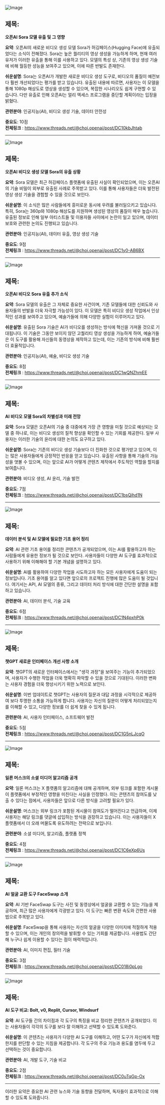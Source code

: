 ![Image](https://scontent-iad3-2.cdninstagram.com/v/t51.71878-15/468441734_1114343466976148_7607737642055284552_n.jpg?_nc_cat=106&ccb=1-7&_nc_sid=18de74&_nc_ohc=LBhjNMniFzYQ7kNvgGF9Ay3&_nc_zt=23&_nc_ht=scontent-iad3-2.cdninstagram.com&edm=ACx9VUEEAAAA&_nc_gid=Af_jmN7H5I5h69N5CEomaQN&oh=00_AYAMpaXrFPf0Xt4tQQR27y56SbNDUfDGK8KrBE9aekhvqQ&oe=674C0012)

## 제목:
**오픈AI Sora 모델 유출 및 그 영향**

**요약**:
오픈AI의 새로운 비디오 생성 모델 Sora가 허깅페이스(Hugging Face)에 유출되었다는 소식이 전해졌다. Sora는 높은 퀄리티의 영상 생성을 가능하게 하며, 현재 여러 유저가 이러한 유출을 통해 이를 사용하고 있다. 모델의 특성 상, 기존의 영상 생성 기술에 비해 월등한 성능을 보여주고 있으며, 이에 따른 반발도 존재한다.

**쉬운설명**:
Sora는 오픈AI가 개발한 새로운 비디오 생성 도구로, 비디오의 품질이 예전보다 훨씬 개선되었다는 평가를 받고 있습니다. 유출된 내용에 따르면, 사용자는 이 모델을 통해 1080p 해상도로 영상을 생성할 수 있으며, 복잡한 시나리오도 쉽게 구현할 수 있습니다. 다만 유출로 인해 오픈AI는 얼리 엑세스 프로그램을 중단할 계획이라는 입장을 밝혔다.

**관련분야**:
인공지능(AI), 비디오 생성 기술, 데이터 안전성

**중요도**: 10점  
**전체링크** :  https://www.threads.net/@choi.openai/post/DC10kbJhtab

---

![Image](https://scontent-iad3-1.cdninstagram.com/v/t51.71878-15/468530727_552972547478162_3635855938399543592_n.jpg?_nc_cat=102&ccb=1-7&_nc_sid=18de74&_nc_ohc=uQnRhrgiPKkQ7kNvgFkVpgS&_nc_zt=23&_nc_ht=scontent-iad3-1.cdninstagram.com&edm=ACx9VUEEAAAA&_nc_gid=Af_jmN7H5I5h69N5CEomaQN&oh=00_AYAU5yysAfn5uIUQxJ8jNii0lCXTSn6Ao86q1HAUSupswA&oe=674BFF4C)

## 제목:
**오픈AI 비디오 생성 모델 Sora의 유출 상황**

**요약**:
Sora 모델은 최근 허깅페이스 플랫폼에 유출된 사실이 확인되었으며, 이는 오픈AI의 기술 비밀이 외부로 유출된 사례로 주목받고 있다. 이를 통해 사용자들은 더욱 발전된 영상 생성 기술을 경험할 수 있을 것으로 보인다.

**쉬운설명**:
이 소식은 많은 사람들에게 흥미로운 동시에 우려를 불러일으키고 있습니다. 특히, Sora는 360p와 1080p 해상도를 지원하며 생성된 영상의 품질이 매우 높습니다. 유출된 정보로 인해 일부 아티스트들 및 이용자들 사이에서 논란이 일고 있으며, 데이터 보호와 관련한 논의도 진행되고 있습니다.

**관련분야**:
인공지능(AI), 데이터 유출, 영상 생성 기술

**중요도**: 9점  
**전체링크** :  https://www.threads.net/@choi.openai/post/DC1y0-AB6BX

---

![Image](https://scontent-iad3-1.cdninstagram.com/v/t51.71878-15/468573797_580288404499372_6721584784270770102_n.jpg?_nc_cat=104&ccb=1-7&_nc_sid=18de74&_nc_ohc=dWi5pJg0iFwQ7kNvgGQucFk&_nc_zt=23&_nc_ht=scontent-iad3-1.cdninstagram.com&edm=ACx9VUEEAAAA&_nc_gid=Af_jmN7H5I5h69N5CEomaQN&oh=00_AYAQEul_qANUQ94pokLB65wEYYua9uDc7C4dmmk_Xq5n1Q&oe=674C06CC)

## 제목:
**오픈AI 비디오 Sora 유출 추가 소식**

**요약**:
Sora 모델의 유출은 그 자체로 중요한 사건이며, 기존 모델들에 대한 신뢰도와 사용자들의 반발을 더욱 자극할 가능성이 있다. 이 모델은 특히 비디오 생성 작업에서 인상적인 성과를 보여주고 있으며, 예술가들에 의해 다양한 실험이 이루어지고 있다.

**쉬운설명**:
유출된 Sora 기술은 AI가 비디오를 생성하는 방식에 혁신을 가져올 것으로 기대됩니다. 이 기술은 그동안 보이지 않던 고퀄리티 영상 생성을 가능하게 하여, 예술가들은 이 도구를 활용해 자신들의 동영상을 제작하고 있는데, 이는 기존의 방식에 비해 훨씬 더 효율적입니다.

**관련분야**:
인공지능(AI), 예술, 비디오 생성 기술

**중요도**: 8점  
**전체링크** :  https://www.threads.net/@choi.openai/post/DC1wQNZhmEE

---

![Image](https://scontent-iad3-1.cdninstagram.com/v/t51.71878-15/468441352_1083709296339632_8940216857859627736_n.jpg?_nc_cat=108&ccb=1-7&_nc_sid=18de74&_nc_ohc=tk1zehqL_XMQ7kNvgErqnnh&_nc_zt=23&_nc_ht=scontent-iad3-1.cdninstagram.com&edm=ACx9VUEEAAAA&_nc_gid=Af_jmN7H5I5h69N5CEomaQN&oh=00_AYAMg-n_BsZ_tb8CyuluMAcrMDM1ThFfgZE49KyxFKxdAg&oe=674C19E9)

## 제목:
**AI 비디오 모델 Sora의 차별성과 미래 전망**

**요약**:
Sora 모델은 오픈AI의 기술 중 대중에게 가장 큰 영향을 미칠 것으로 예상되는 모델 중 하나로, 이는 비디오 생성의 질적 향상을 확인할 수 있는 기회를 제공한다. 일부 사용자는 이러한 기술의 윤리에 대한 논의도 요구하고 있다.

**쉬운설명**:
Sora는 기존의 비디오 생성 기술보다 더 진화한 것으로 평가받고 있으며, 이는 많은 사용자들에게 긍정적인 반응을 얻고 있습니다. 유출된 사항을 통해 기술의 가능성을 엿볼 수 있으며, 이는 앞으로 AI가 어떻게 콘텐츠 제작에서 주도적인 역할을 할지를 보여줍니다.

**관련분야**:
비디오 생성, AI 윤리, 기술 발전

**중요도**: 7점  
**전체링크** :  https://www.threads.net/@choi.openai/post/DC1bsQihd1N

---

![Image](https://scontent-iad3-2.cdninstagram.com/v/t51.29350-15/468424487_576143694900748_7117878835982857652_n.jpg?_nc_cat=108&ccb=1-7&_nc_sid=18de74&_nc_ohc=iDLP5KFC1I0Q7kNvgHMdPhy&_nc_zt=23&_nc_ht=scontent-iad3-1.cdninstagram.com&edm=ACx9VUEEAAAA&_nc_gid=Af_jmN7H5I5h69N5CEomaQN&oh=00_AYAVwnRyOCT7LPk6YxokbSYdmjbQqSAhLFJEzHaAFnKF7w&oe=674C287B)

## 제목:
**데이터 분석 및 AI 모델에 필요한 기초 용어 정리**

**요약**:
AI 관련 기초 용어를 정리한 콘텐츠가 공개되었으며, 이는 AI를 활용하고자 하는 사람들에게 유용한 정보가 될 것으로 보인다. 사용자들이 다양한 AI 도구를 효과적으로 사용하기 위해 이해해야 할 기본 개념을 설명하고 있다.

**쉬운설명**:
AI를 활용하여 다양한 작업을 시도하고자 하는 모든 사용자에게 도움이 되는 정보입니다. 기초 용어를 알고 있다면 앞으로의 프로젝트 진행에 많은 도움이 될 것입니다. 여기서는 API, AI 모델의 종류, 그리고 데이터 처리 방식에 대한 간단한 설명을 포함하고 있습니다.

**관련분야**:
AI, 데이터 분석, 기술 교육

**중요도**: 6점  
**전체링크** : https://www.threads.net/@choi.openai/post/DC1N4pxhP0k

---

![Image](https://scontent-iad3-2.cdninstagram.com/v/t51.71878-15/468313199_455866650513475_1946038670892294365_n.jpg?_nc_cat=111&ccb=1-7&_nc_sid=18de74&_nc_ohc=eup_cXiOcC4Q7kNvgGTvQa5&_nc_zt=23&_nc_ht=scontent-iad3-2.cdninstagram.com&edm=ACx9VUEEAAAA&_nc_gid=Af_jmN7H5I5h69N5CEomaQN&oh=00_AYBMSSNuaM1AQJ_9kVsO1iHzXGqY2g_D5EUovFGZ4PCsjQ&oe=674C1997)

## 제목:
**챗GPT 새로운 인터페이스 개선 사항 소개**

**요약**:
챗GPT의 새로운 인터페이스에서는 "생각 과정"을 보여주는 기능이 추가되었으며, 사용자가 수행한 작업을 더욱 명확히 파악할 수 있을 것으로 기대된다. 이러한 변화는 사용자 경험을 더욱 향상시키기 위한 노력으로 보인다.

**쉬운설명**:
이번 업데이트로 챗GPT는 사용자의 질문과 대답 과정을 시각적으로 제공하여 보다 투명한 소통을 가능하게 합니다. 사용자는 자신의 질문이 어떻게 처리되었는지를 이해할 수 있고, 다양한 정보를 더 쉽게 찾을 수 있게 됩니다.

**관련분야**:
AI, 사용자 인터페이스, 소프트웨어 발전

**중요도**: 5점  
**전체링크** : https://www.threads.net/@choi.openai/post/DC1G5nLJcqO

---

![Image](https://scontent-iad3-1.cdninstagram.com/v/t51.71878-15/468540775_3705500673035477_9084071972495015019_n.jpg?_nc_cat=109&ccb=1-7&_nc_sid=18de74&_nc_ohc=Fx1pLViPviMQ7kNvgE3gfz_&_nc_zt=23&_nc_ht=scontent-iad3-2.cdninstagram.com&edm=ACx9VUEEAAAA&_nc_gid=Af_jmN7H5I5h69N5CEomaQN&oh=00_AYCLT3Sws6LPDQEMHlB6HmsIZvdY3MluyzrRMyf-b7I82A&oe=674C0238)

## 제목:
**일론 머스크의 소셜 미디어 알고리즘 공개**

**요약**:
일론 머스크는 X 플랫폼의 알고리즘에 대해 공개하며, 외부 링크를 포함한 게시물이 플랫폼에서 부정적인 영향을 미친다는 사실을 인정했다. 이는 콘텐츠의 참여도를 낮출 수 있다는 점에서, 사용자들은 앞으로 다른 방식을 고려할 필요가 있다.

**쉬운설명**:
머스크는 외부 링크가 포함된 게시물이 참여도가 떨어진다고 언급하며, 이제 사용자는 해당 링크를 댓글에 삽입하는 방식을 권장하고 있습니다. 이는 사용자들이 X 플랫폼에서 더 오래 머물도록 유도하려는 전략으로 보입니다.

**관련분야**:
소셜 미디어, 알고리즘, 플랫폼 정책

**중요도**: 4점  
**전체링크** : https://www.threads.net/@choi.openai/post/DC1C6eXp6Us

---

![Image](https://scontent-iad3-1.cdninstagram.com/v/t51.71878-15/467854382_1102380124397330_7316703691591758683_n.jpg?_nc_cat=107&ccb=1-7&_nc_sid=18de74&_nc_ohc=zqb0Y2QnJ4EQ7kNvgHdDEtA&_nc_zt=23&_nc_ht=scontent-iad3-1.cdninstagram.com&edm=ACx9VUEEAAAA&_nc_gid=Af_jmN7H5I5h69N5CEomaQN&oh=00_AYCOtTUgspGgai7FJ5EzTSqGYObztOd2lSIh8zLnmlKcsQ&oe=674C2765)

## 제목:
**AI 얼굴 교환 도구 FaceSwap 소개**

**요약**:
AI 기반 FaceSwap 도구는 사진 및 동영상에서 얼굴을 교환할 수 있는 기능을 제공하며, 최근 많은 사용자에게 각광받고 있다. 이 도구는 빠른 변환 속도와 간편한 사용법으로 주목받고 있다.

**쉬운설명**:
FaceSwap을 통해 사용자는 자신의 얼굴을 다양한 이미지에 적절하게 적용할 수 있으며, 이는 개인의 창의력을 발휘할 수 있는 기회를 제공합니다. 사용법도 간단해 누구나 쉽게 이용할 수 있다는 점이 매력적입니다.

**관련분야**:
AI, 이미지 편집, 필터 기술

**중요도**: 3점  
**전체링크** : https://www.threads.net/@choi.openai/post/DC018i0pLgo

---

![Image](https://scontent-iad3-1.cdninstagram.com/v/t51.29350-15/467947056_988225849780275_1388932529969113668_n.jpg?_nc_cat=106&ccb=1-7&_nc_sid=18de74&_nc_ohc=8IOX7e7b5yMQ7kNvgGHwdoD&_nc_zt=23&_nc_ht=scontent-iad3-2.cdninstagram.com&edm=ACx9VUEEAAAA&_nc_gid=Af_jmN7H5I5h69N5CEomaQN&oh=00_AYAWA1i9zS11fUYUmixHXp0T3I1jG83o_x69-dR20z4KSA&oe=674C20D2)

## 제목:
**AI 도구 비교: Bolt, v0, Replit, Cursor, Windsurf**

**요약**:
AI 도구들 간의 차이점과 각 도구의 특징을 비교 정리한 콘텐츠가 공개되었다. 이는 사용자들이 각각의 도구를 보다 잘 이해하고 선택할 수 있도록 도와준다.

**쉬운설명**:
이 콘텐츠는 사용자가 다양한 AI 도구를 이해하고, 어떤 도구가 자신에게 적합한지를 판단할 수 있는 지침을 제공합니다. 각 도구의 주요 기능과 용도를 염두에 두고 선택하는 것이 중요합니다.

**관련분야**:
AI, 개발 도구, 기술 비교

**중요도**: 2점  
**전체링크** : https://www.threads.net/@choi.openai/post/DC0uTqGp-Ox

---

이러한 요약은 중요한 AI 관련 뉴스와 기술 동향을 전달하며, 독자들이 효과적으로 이해할 수 있도록 도와줍니다.